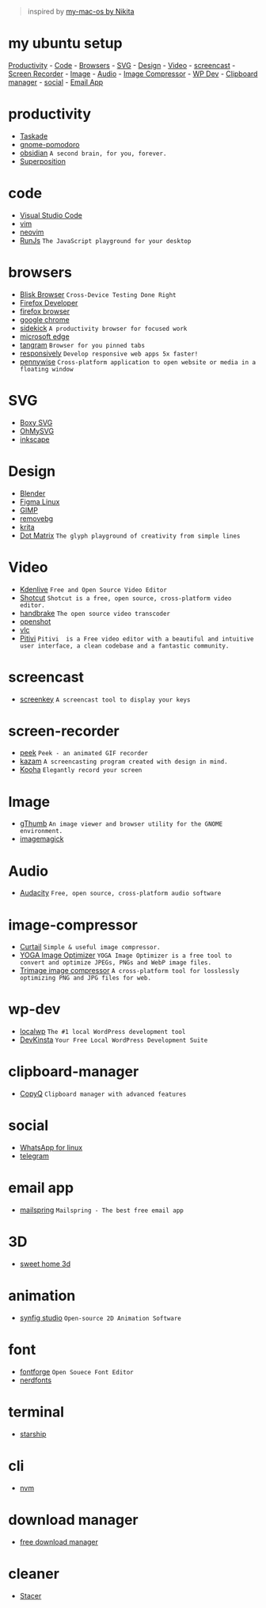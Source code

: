 > inspired by [my-mac-os by Nikita](https://github.com/nikitavoloboev/my-mac)

# my ubuntu setup

[Productivity](#productivity) - [Code](#code) - [Browsers](#browsers) - [SVG](#SVG)  - [Design](#Design)  - [Video](#video) - [screencast](#screencast) - [Screen Recorder](#screen-recorder) - [Image](#Image) - [Audio](#Audio) - [Image Compressor](#image-compressor) - [WP Dev](#wp-dev) - [Clipboard manager](#clipboard-manager) - [social](#social) - [Email App](#email-app)

# productivity
- [Taskade](https://www.taskade.com/)
- [gnome-pomodoro](https://github.com/gnome-pomodoro/gnome-pomodoro)
- [obsidian](https://obsidian.md/) `A second brain, for you, forever.`
- [Superposition](https://superposition.design/)

# code
- [Visual Studio Code](https://code.visualstudio.com/)
- [vim](https://www.vim.org/)
- [neovim](https://neovim.io/)
- [RunJs](https://runjs.app/) `The JavaScript playground
for your desktop`

# browsers
- [Blisk Browser](https://blisk.io/) `Cross-Device Testing Done Right`
- [Firefox Developer](https://www.mozilla.org/en-US/firefox/developer/)
- [firefox browser](https://www.mozilla.org/en-US/firefox/new/)
- [google chrome](https://www.google.com/intl/en_us/chrome/)
- [sidekick](https://www.meetsidekick.com/) `A productivity browser for focused work`
- [microsoft edge](https://www.microsoft.com/en-us/edge)
- [tangram](https://github.com/sonnyp/Tangram) `Browser for you pinned tabs`
- [responsively](https://responsively.app/) `Develop responsive web apps 5x faster!`
- [pennywise](https://github.com/kamranahmedse/pennywise) `Cross-platform application to open website or media in a floating window`

# SVG
- [Boxy SVG](https://boxy-svg.com/)
- [OhMySVG](https://github.com/sonnyp/OhMySVG)
- [inkscape](https://inkscape.org/)

# Design
- [Blender](https://www.blender.org/)
- [Figma Linux](https://github.com/Figma-Linux/figma-linux)
- [GIMP](https://www.gimp.org/)
- [removebg](https://www.remove.bg/a/background-remover-windows-mac-linux)
- [krita](https://krita.org/en/)
- [Dot Matrix](https://github.com/lainsce/dot-matrix) `The glyph playground of creativity from simple lines`

# Video
- [Kdenlive](https://kdenlive.org/en/) `Free and Open Source Video Editor`
- [Shotcut](https://shotcut.org/) `Shotcut is a free, open source, cross-platform video editor.`
- [handbrake](https://handbrake.fr/) `The open source video transcoder`
- [openshot](https://www.openshot.org/)
- [vlc](https://www.videolan.org/vlc/)
- [Pitivi](https://www.pitivi.org/) `Pitivi  is a Free video editor with a beautiful and intuitive user interface, a clean codebase and a fantastic community.`

# screencast
- [screenkey](https://gitlab.com/screenkey/screenkey) `A screencast tool to display your keys`

# screen-recorder
- [peek](https://github.com/phw/peek) `Peek - an animated GIF recorder`
- [kazam](https://github.com/hzbd/kazam) `A screencasting program created with design in mind.`
- [Kooha](https://github.com/SeaDve/Kooha/) `Elegantly record your screen`

# Image
- [gThumb](https://gitlab.gnome.org/GNOME/gthumb) `An image viewer and browser utility for the GNOME environment.`
- [imagemagick](https://imagemagick.org/index.php)

# Audio
- [Audacity](https://www.audacityteam.org/) `Free, open source, cross-platform audio software`

# image-compressor
- [Curtail](https://github.com/Huluti/Curtail) `Simple & useful image compressor.`
- [YOGA Image Optimizer](https://yoga.flozz.org/) `YOGA Image Optimizer is a free tool to convert and optimize JPEGs, PNGs and WebP image files.`
- [Trimage image compressor](https://trimage.org/) `A cross-platform tool for losslessly optimizing PNG and JPG files for web.`

# wp-dev
- [localwp](https://localwp.com/) `The #1 local WordPress development tool`
- [DevKinsta](https://kinsta.com/devkinsta/) `Your Free Local WordPress Development Suite`

# clipboard-manager
- [CopyQ](https://github.com/hluk/CopyQ) `Clipboard manager with advanced features`

# social
- [WhatsApp for linux](https://github.com/eneshecan/whatsapp-for-linux)
- [telegram](https://desktop.telegram.org/)

# email app
- [mailspring](https://getmailspring.com/download) `Mailspring - The best free email app`

# 3D
- [sweet home 3d](https://www.sweethome3d.com/)

# animation
- [synfig studio](https://www.synfig.org/) `Open-source 2D Animation Software`

# font
- [fontforge](https://fontforge.org/en-US/) `Open Souece Font Editor`
- [nerdfonts](https://www.nerdfonts.com/)

# terminal
- [starship](https://starship.rs/)

# cli
- [nvm](https://github.com/nvm-sh/nvm)

# download manager
- [free download manager](https://www.freedownloadmanager.org/)

# cleaner
- [Stacer](https://github.com/oguzhaninan/Stacer)

